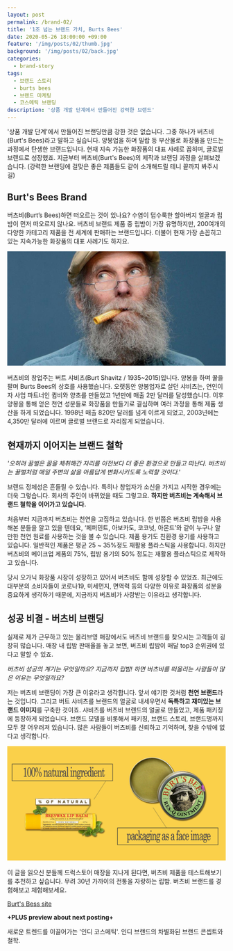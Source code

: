 ```yaml
---
layout: post
permalink: /brand-02/
title: '1조 넘는 브랜드 가치, Burts Bees'
date: 2020-05-26 18:00:00 +09:00
feature: '/img/posts/02/thumb.jpg'
background: '/img/posts/02/back.jpg'
categories:
  - brand-story
tags:
  - 브랜드 스토리
  - burts bees
  - 브랜드 마케팅
  - 코스메틱 브랜딩
description: '상품 개발 단계에서 만들어진 강력한 브랜드'
---
```




'상품 개발 단계'에서 만들어진 브랜딩만큼 강한 것은 없습니다. 그중 하나가 버츠비(Burt's Bees)라고 말하고 싶습니다. 양봉업을 하며 밀랍 등 부산물로 화장품을 만드는 과정에서 탄생한 브랜드입니다. 현재 지속 가능한 화장품의 대표 사례로 꼽히며, 글로벌 브랜드로 성장했죠.  지금부터 버츠비(Burt's Bees)의 제작과 브랜딩 과정을 살펴보겠습니다.  (강력한 브랜딩에 걸맞은 좋은 제품들도 같이 소개해드릴 테니 끝까지 봐주시길)



## Burt's Bees Brand

버츠비(Burt’s Bees)하면 떠오르는 것이 있나요? 수염이 덥수룩한 할아버지 얼굴과 립밤이 먼저 떠오르지 않나요. 버츠비 브랜드 제품 중 립밤이 가장 유명하지만, 200여개의 다양한 카테고리 제품을 전 세계에 판매하는 브랜드입니다. 더불어 현재 가장 손꼽히고 있는 지속가능한 화장품의 대표 사례기도 하지요. 

![그림 2](/img/posts/02/1.jpg)

버츠비의 창업주는 버트 샤비츠(Burt Shavitz / 1935~2015)입니다. 양봉을 하며 꿀을 팔며 Burts Bees의 상호를 사용했습니다. 오랫동안 양봉업자로 살던 샤비츠는, 연인이자 사업 파트너인 큄비와 양초를 만들었고 1년만에 매출 2만 달러를 달성했습니다. 이후 양봉을 통해 얻은 천연 성분들로 화장품을 만들기로 결심하며 여러 과정을 통해 제품 생산을 하게 되었습니다. 1998년 매출 820만 달러를 넘게 이르게 되었고, 2003년에는 4,350만 달러에 이르며 글로벌 브랜드로 자리잡게 되었습니다. 



## 현재까지 이어지는 브랜드 철학

*'오히려 꿀벌은 꿀을 채취해간 자리를 이전보다 더 좋은 환경으로 만들고 떠난다. 버츠비는 꿀벌처럼 매일 주변의 삶을 아름답게 변화시키도록 노력할 것이다.'*

브랜드 정체성은 흔들릴 수 있습니다. 특히나 창업자가 소신을 가지고 시작한 경우에는 더욱 그렇습니다. 회사의 주인이 바뀌었을 때도 그렇고요. **하지만 버츠비는 계속해서 브랜드 철학을 이어가고 있습니다.** 

처음부터 지금까지 버츠비는 천연을 고집하고 있습니다. 한 번쯤은 버츠비 립밤을 사용해본 분들을 알고 있을 텐데요, ‘페퍼민트, 아보카도, 코코넛, 아몬드’와 같이 누구나 알 만한 천연 원료를 사용하는 것을 볼 수 있습니다. 제품 용기도 친환경 용기를 사용하고 있습니다. 일반적인 제품은 평균 25 ~ 35%정도 재활용 플라스틱을 사용합니다. 하지만 버츠비의 메이크업 제품의 75%, 립밤 용기의 50% 정도는 재활용 플라스틱으로 제작하고 있습니다. 

당시 오가닉 화장품 시장이 성장하고 있어서 버츠비도 함께 성장할 수 있었죠. 최근에도 대부분의 소비자들이 코로나19, 미세먼지, 면역력 등의 다양한 이유로 화장품의 성분을 중요하게 생각하기 때문에, 지금까지 버츠비가 사랑받는 이유라고 생각합니다. 



## 성공 비결 - 버츠비 브랜딩

실제로 제가 근무하고 있는 올리브영 매장에서도 버츠비 브랜드를 찾으시는 고객들이 굉장히 많습니다. 매장 내 립밤 판매율을 놓고 보면, 버츠비 립밤이 매달 top3 순위권에 있다고 말할 수 있죠. 

*버츠비 성공의 계기는 무엇일까요?  지금까지 립밤! 하면 버츠비를 떠올리는 사람들이 많은 이유는 무엇일까요?* 

저는 버츠비 브랜딩이 가장 큰 이유라고 생각합니다. 앞서 얘기한 것처럼 **천연 브랜드**라는 것입니다. 그리고 버트 샤비츠를 브랜드의 얼굴로 내세우면서 **독특하고 재미있는 브랜드 이미지**를 구축한 것이죠. 샤비츠를 버츠비 브랜드의 얼굴로 만들었고, 제품 패키징에 등장하게 되었습니다. 브랜드 모델을 비롯해서 패키징, 브랜드 스토리, 브랜드명까지 모두 잘 어우러져 있습니다. 많은 사람들이 버츠비를 신뢰하고 기억하며, 찾을 수밖에 없다고 생각합니다. 

 ![그림 3](/img/posts/02/2.jpg)

이 글을 읽으신 분들께 드럭스토어 매장을 지나게 된다면, 버츠비 제품을 테스트해보기를 추천하고 싶습니다. 무려 30년 가까이의 전통을 자랑하는 립밤. 버츠비 브랜드를 경험해보고 체험해보세요. 

[Burt's Bess site](https://www.burtsbees.com/)



**+PLUS preview about next posting+**

새로운 트렌드를 이끌어가는 '인디 코스메틱'. 인디 브랜드의 차별화된 브랜드 콘셉트와 철학.









